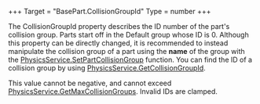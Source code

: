 +++
Target = "BasePart.CollisionGroupId"
Type = number
+++

The CollisionGroupId property describes the ID number of the part's collision group. Parts start off in the Default group whose ID is 0. Although this property can be directly changed, it is recommended to instead manipulate the collision group of a part using the **name** of the group with the [PhysicsService.SetPartCollisionGroup](https://developer.roblox.com/api-reference/function/PhysicsService/SetPartCollisionGroup) function. You can find the ID of a collision group by using [PhysicsService.GetCollisionGroupId](https://developer.roblox.com/api-reference/function/PhysicsService/GetCollisionGroupId).This value cannot be negative, and cannot exceed [PhysicsService.GetMaxCollisionGroups](https://developer.roblox.com/api-reference/function/PhysicsService/GetMaxCollisionGroups). Invalid IDs are clamped.